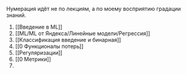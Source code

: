 Нумерация идёт не по лекциям, а по моему восприятию градации знаний.

1. [[Введение в ML]]
2. [[ML/ML от Яндекса/Линейные модели/Регрессия]]
3. [[Классификация введение и бинарная]]
4. [[0 Функционалы потерь]]
5. [[Регуляризации]]
6. [[0 Метрики]]
7. 